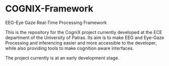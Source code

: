 # COGNIX-Framework
EEG-Eye Gaze Real-Time Processing Framework

This is the repository for the CogniX project currently developed at the ECE department of the University of Patras. Its aim is to make EEG and Eye-Gaze Processing
and inferencing easier and more accessible to the developer, while also providing tools to make cognition aware interfaces.

The project currently is at an early development stage.
